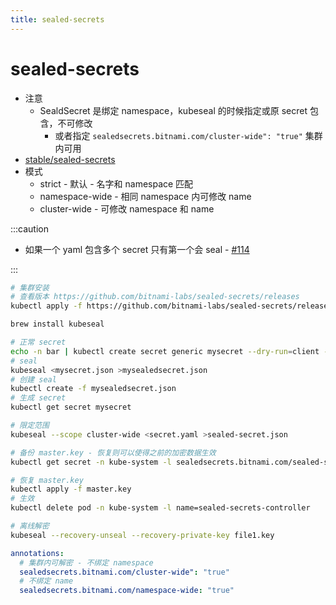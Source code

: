 ```yaml
---
title: sealed-secrets
---
```


# sealed-secrets
* 注意
  * SealdSecret 是绑定 namespace，kubeseal 的时候指定或原 secret 包含，不可修改
    * 或者指定 `sealedsecrets.bitnami.com/cluster-wide": "true"` 集群内可用
* [stable/sealed-secrets](https://github.com/helm/charts/tree/master/stable/sealed-secrets)
* 模式
  * strict - 默认 - 名字和 namespace 匹配
  * namespace-wide - 相同 namespace 内可修改 name
  * cluster-wide - 可修改 namespace 和 name

:::caution

* 如果一个 yaml 包含多个 secret 只有第一个会 seal - [#114](https://github.com/bitnami-labs/sealed-secrets/issues/114)

:::


```bash
# 集群安装
# 查看版本 https://github.com/bitnami-labs/sealed-secrets/releases
kubectl apply -f https://github.com/bitnami-labs/sealed-secrets/releases/download/v0.13.1/controller.yaml

brew install kubeseal

# 正常 secret
echo -n bar | kubectl create secret generic mysecret --dry-run=client --from-file=foo=/dev/stdin -o json >mysecret.json
# seal
kubeseal <mysecret.json >mysealedsecret.json
# 创建 seal
kubectl create -f mysealedsecret.json
# 生成 secret
kubectl get secret mysecret

# 限定范围
kubeseal --scope cluster-wide <secret.yaml >sealed-secret.json

# 备份 master.key - 恢复则可以使得之前的加密数据生效
kubectl get secret -n kube-system -l sealedsecrets.bitnami.com/sealed-secrets-key -o yaml >master.key

# 恢复 master.key
kubectl apply -f master.key
# 生效
kubectl delete pod -n kube-system -l name=sealed-secrets-controller

# 离线解密
kubeseal --recovery-unseal --recovery-private-key file1.key
```

```yaml
annotations:
  # 集群内可解密 - 不绑定 namespace
  sealedsecrets.bitnami.com/cluster-wide": "true"
  # 不绑定 name
  sealedsecrets.bitnami.com/namespace-wide: "true"
```
